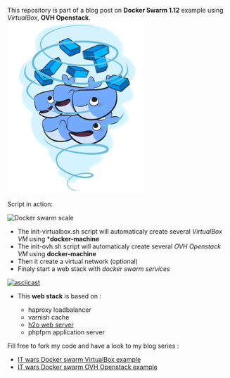 This repository is part of a blog post on **Docker Swarm 1.12** example using *VirtualBox*, **OVH Openstack**.
![Docker Swarm](img/docker-swarm.gif)

Script in action:

![Docker swarm scale](img/docker-swarm-scale.gif)

- The init-virtualbox.sh script will automaticaly create several *VirtualBox VM* using ***docker-machine**
- The init-ovh.sh script will automaticaly create several *OVH Openstack VM* using **docker-machine**
- Then it create a virtual network (optional)
- Finaly start a web stack with *docker swarm services*

[![asciicast](https://asciinema.org/a/bup8txirvsiszylckkzrng5gr.png)](https://asciinema.org/a/bup8txirvsiszylckkzrng5gr)

- This **web stack** is based on :

   - haproxy loadbalancer
   - varnish cache
   - [h2o web server](http://www.it-wars.com/posts/performance/web-performance-H2O-vs-nginx/)
   - phpfpm application server

Fill free to fork my code and have a look to my blog series :
- [IT wars Docker swarm VirtualBox example](http://www.it-wars.com/posts/virtualisation/docker-swarm-par-lexemple/)
- [IT wars Docker swarm OVH Openstack example](http://www.it-wars.com/posts/virtualisation/docker-swarm-112-ovh/)

